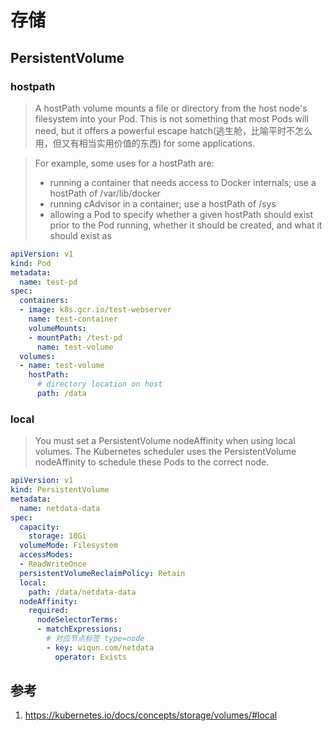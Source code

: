 # 存储

## PersistentVolume

### hostpath

> A hostPath volume mounts a file or directory from the host node's filesystem into your Pod. This is not something that most Pods will need, but it offers a powerful escape hatch(逃生舱，比喻平时不怎么用，但又有相当实用价值的东西) for some applications.

> For example, some uses for a hostPath are:
> - running a container that needs access to Docker internals; use a hostPath of /var/lib/docker
> - running cAdvisor in a container; use a hostPath of /sys
> - allowing a Pod to specify whether a given hostPath should exist prior to the Pod running, whether it should be created, and what it should exist as

```yaml
apiVersion: v1
kind: Pod
metadata:
  name: test-pd
spec:
  containers:
  - image: k8s.gcr.io/test-webserver
    name: test-container
    volumeMounts:
    - mountPath: /test-pd
      name: test-volume
  volumes:
  - name: test-volume
    hostPath:
      # directory location on host
      path: /data
```

### local

> You must set a PersistentVolume nodeAffinity when using local volumes. The Kubernetes scheduler uses the PersistentVolume nodeAffinity to schedule these Pods to the correct node.

```yaml
apiVersion: v1
kind: PersistentVolume
metadata:
  name: netdata-data
spec:
  capacity:
    storage: 10Gi
  volumeMode: Filesystem
  accessModes:
  - ReadWriteOnce
  persistentVolumeReclaimPolicy: Retain
  local:
    path: /data/netdata-data
  nodeAffinity:
    required:
      nodeSelectorTerms:
      - matchExpressions:
        # 对应节点标签 type=node
        - key: wiqun.com/netdata
          operator: Exists
```

## 参考

1. https://kubernetes.io/docs/concepts/storage/volumes/#local
